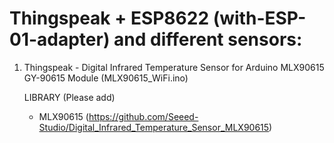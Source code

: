 # Thingspeak + ESP8622 (with-ESP-01-adapter) and different sensors:

1) Thingspeak - Digital Infrared Temperature Sensor for Arduino MLX90615 GY-90615 Module (MLX90615_WiFi.ino)

   LIBRARY (Please add)
   - MLX90615 (https://github.com/Seeed-Studio/Digital_Infrared_Temperature_Sensor_MLX90615)
